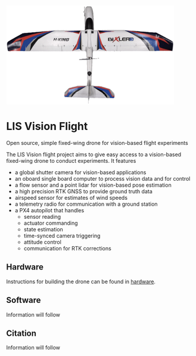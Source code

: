 <img src="hardware/imgs/top_view_resized.png" alt="drawing" width="450"/>

# LIS Vision Flight

Open source, simple fixed-wing drone for vision-based flight experiments

The LIS Vision flight project aims to give easy access to a vision-based fixed-wing drone to conduct experiments. It features

- a global shutter camera for vision-based applications
- an oboard single board computer to process vision data and for control
- a flow sensor and a point lidar for vision-based pose estimation
- a high precision RTK GNSS to provide ground truth data
- airspeed sensor for estimates of wind speeds
- a telemetry radio for communication with a ground station
- a PX4 autopilot that handles
  - sensor reading
  - actuator commanding
  - state estimation
  - time-synced camera triggering
  - attitude control
  - communication for RTK corrections

## Hardware

Instructions for building the drone can be found in [hardware](./hardware).

## Software

Information will follow

## Citation

Information will follow

